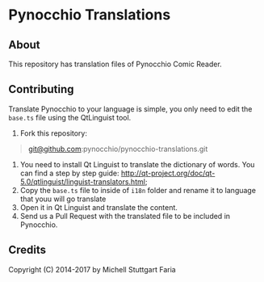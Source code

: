 # Pynocchio Translations

## About

This repository has translation files of Pynocchio Comic Reader.

## Contributing

Translate Pynocchio to your language is simple, you only need to edit the `base.ts` file using the QtLinguist tool.

1. Fork this repository:
> git@github.com:pynocchio/pynocchio-translations.git
1. You need to install Qt Linguist to translate the dictionary of words. You can find a step by step guide: http://qt-project.org/doc/qt-5.0/qtlinguist/linguist-translators.html;
1. Copy the `base.ts` file to inside of `i18n` folder and rename it to language that youu will go translate
1. Open it in Qt Linguist and translate the content.
1. Send us a Pull Request with the translated file to be included in Pynocchio.

## Credits

Copyright (C) 2014-2017 by Michell Stuttgart Faria
